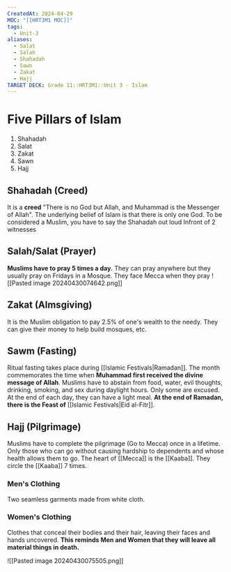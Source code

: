 ```yaml
---
CreatedAt: 2024-04-29
MOC: "[[HRT3M1 MOC]]"
tags:
  - Unit-3
aliases:
  - Salat
  - Salah
  - Shahadah
  - Sawn
  - Zakat
  - Hajj
TARGET DECK: Grade 11::HRT3M1::Unit 3 - Islam
---
```


# Five Pillars of Islam
1. Shahadah
2. Salat
3. Zakat
4. Sawn
5. Hajj
<!--ID: 1718379550456-->


## Shahadah (Creed)
It is a **creed** "There is no God but Allah, and Muhammad is the Messenger of Allah". The underlying belief of Islam is that there is only one God.
To be considered a Muslim, you have to say the Shahadah out loud Infront of 2 witnesses
<!--ID: 1718379550466-->


## Salah/Salat (Prayer)
**Muslims have to pray 5 times a day.** They can pray anywhere but they usually pray on Fridays in a Mosque. They face Mecca when they pray
![[Pasted image 20240430074642.png]]
<!--ID: 1718379550476-->


## Zakat (Almsgiving)
It is the Muslim obligation to pay 2.5% of one's wealth to the needy. They can give their money to help build mosques, etc.
<!--ID: 1718379550485-->


## Sawm (Fasting)
Ritual fasting takes place during [[Islamic Festivals|Ramadan]]. The month commemorates the time when **Muhammad first received the divine message of Allah**. Muslims have to abstain from food, water, evil thoughts, drinking, smoking, and sex during daylight hours. Only some are excused. At the end of each day, they can have a light meal.
**At the end of Ramadan, there is the Feast of** [[Islamic Festivals|Eid al-Fitr]].
<!--ID: 1718379550495-->


## Hajj (Pilgrimage)
Muslims have to complete the pilgrimage (Go to Mecca) once in a lifetime. Only those who can go without causing hardship to dependents and whose health allows them to go. The heart of [[Mecca]] is the [[Kaaba]]. They circle the [[Kaaba]] 7 times.

### Men's Clothing
Two seamless garments made from white cloth.
<!--ID: 1757893915956-->

### Women's Clothing
Clothes that conceal their bodies and their hair, leaving their faces and hands uncovered.
**This reminds Men and Women that they will leave all material things in death.**
<!--ID: 1718379550505-->


![[Pasted image 20240430075505.png]]
